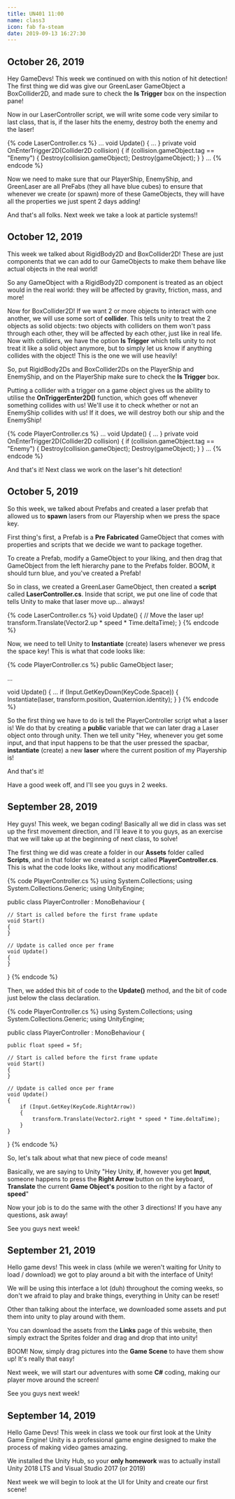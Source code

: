 ```yaml
---
title: UN401 11:00
name: class3
icon: fab fa-steam
date: 2019-09-13 16:27:30
---
```


## October 26, 2019

Hey GameDevs! This week we continued on with this notion of hit detection!
The first thing we did was give our GreenLaser GameObject a BoxCollider2D, and made sure to check the **Is Trigger** box on the inspection pane!

Now in our LaserController script, we will write some code very similar to last class, that is, if the laser hits the enemy, destroy both the enemy and the laser!

{% code LaserController.cs %}
...
void Update() 
{
  ...
}
private void OnEnterTrigger2D(Collider2D collision)
{
  if (collision.gameObject.tag == "Enemy")
  {
    Destroy(collision.gameObject);
    Destroy(gameObject);
  }
}
...
{% endcode %}

Now we need to make sure that our PlayerShip, EnemyShip, and GreenLaser are all PreFabs (they all have blue cubes) to ensure that whenever we create (or spawn) more of these GameObjects, they will have all the properties we just spent 2 days adding!

And that's all folks. Next week we take a look at particle systems!!

## October 12, 2019

This week we talked about RigidBody2D and BoxCollider2D! These are just components that we can add to our GameObjects to make them behave like actual objects in the real world!

So any GameObject with a RigidBody2D component is treated as an object would in the real world: they will be affected by gravity, friction, mass, and more!

Now for BoxCollider2D! If we want 2 or more objects to interact with one another, we will use some sort of **collider**. This tells unity to treat the 2 objects as solid objects: two objects with colliders on them won't pass through each other, they will be affected by each other, just like in real life.
Now with colliders, we have the option **Is Trigger** which tells unity to not treat it like a solid object anymore, but to simply let us know if anything collides with the object! This is the one we will use heavily!

So, put RigidBody2Ds and BoxCollider2Ds on the PlayerShip and EnemyShip, and on the PlayerShip make sure to check the **Is Trigger** box.

Putting a collider with a trigger on a game object gives us the ability to utilise the **OnTriggerEnter2D()** function, which goes off whenever something collides with us! We'll use it to check whether or not an EnemyShip collides with us! If it does, we will destroy both our ship and the EnemyShip!

{% code PlayerController.cs %}
...
void Update() 
{
  ...
}
private void OnEnterTrigger2D(Collider2D collision)
{
  if (collision.gameObject.tag == "Enemy")
  {
    Destroy(collision.gameObject);
    Destroy(gameObject);
  }
}
...
{% endcode %}

And that's it! Next class we work on the laser's hit detection!

## October 5, 2019

So this week, we talked about Prefabs and created a laser prefab that allowed us to **spawn** lasers from our Playership when we press the space key.

First thing's first, a Prefab is a **Pre Fabricated** GameObject that comes with properties and scripts that we decide we want to package together.

To create a Prefab, modify a GameObject to your liking, and then drag that GameObject from the left hierarchy pane to the Prefabs folder. BOOM, it should turn blue, and you've created a Prefab!

So in class, we created a GreenLaser GameObject, then created a **script** called **LaserController.cs**. Inside that script, we put one line of code that tells Unity to make that laser move up... always!

{% code LaserController.cs %}
void Update()
{
  // Move the laser up!
  transform.Translate(Vector2.up * speed * Time.deltaTime);
}
{% endcode %}

Now, we need to tell Unity to **Instantiate** (create) lasers whenever we press the space key! This is what that code looks like:

{% code PlayerController.cs %}
public GameObject laser;

...

void Update()
{
  ...
  if (Input.GetKeyDown(KeyCode.Space))
  {
    Instantiate(laser, transform.position, Quaternion.identity);
  }
}
{% endcode %}

So the first thing we have to do is tell the PlayerController script what a laser is! We do that by creating a **public** variable that we can later drag a Laser object onto through unity. Then we tell unity "Hey, whenever you get some input, and that input happens to be that the user pressed the spacbar, **instantiate** (create) a new **laser** where the current position of my Playership is!

And that's it!

Have a good week off, and I'll see you guys in 2 weeks.

## September 28, 2019

Hey guys! This week, we began coding! Basically all we did in class was set up the first movement direction, and I'll leave it to you guys, as an exercise that we will take up at the beginning of next class, to solve!

The first thing we did was create a folder in our **Assets** folder called **Scripts**, and in that folder we created a script called **PlayerController.cs**. This is what the code looks like, without any modifications!

{% code PlayerController.cs %}
using System.Collections;
using System.Collections.Generic;
using UnityEngine;

public class PlayerController : MonoBehaviour
{

    // Start is called before the first frame update
    void Start()
    {
    }

    // Update is called once per frame
    void Update()
    {
    }
}
{% endcode %}

Then, we added this bit of code to the **Update()** method, and the bit of code just below the class declaration.

{% code PlayerController.cs %}
using System.Collections;
using System.Collections.Generic;
using UnityEngine;

public class PlayerController : MonoBehaviour
{

    public float speed = 5f;

    // Start is called before the first frame update
    void Start()
    {
    }

    // Update is called once per frame
    void Update()
    {
        if (Input.GetKey(KeyCode.RightArrow))
        {
            transform.Translate(Vector2.right * speed * Time.deltaTime);
        }
    }
}
{% endcode %}

So, let's talk about what that new piece of code means!

Basically, we are saying to Unity "Hey Unity, **if**, however you get **Input**, someone happens to press the **Right Arrow** button on the keyboard, **Translate** the current **Game Object's** position to the right by a factor of **speed**"

Now your job is to do the same with the other 3 directions! If you have any questions, ask away!

See you guys next week!

## September 21, 2019

Hello game devs! This week in class (while we weren't waiting for Unity to load / download) we got to play around a bit with the interface of Unity!

We will be using this interface a lot (duh) throughout the coming weeks, so don't we afraid to play and brake things, everything in Unity can be reset!

Other than talking about the interface, we downloaded some assets and put them into unity to play around with them.

You can download the assets from the **Links** page of this website, then simply extract the Sprites folder and drag and drop that into unity!

BOOM! Now, simply drag pictures into the **Game Scene** to have them show up! It's really that easy!

Next week, we will start our adventures with some **C#** coding, making our player move around the screen!

See you guys next week!

## September 14, 2019

Hello Game Devs! This week in class we took our first look at the Unity Game Engine! Unity is a professional game engine designed to make the process of making video games amazing.

We installed the Unity Hub, so your **only homework** was to actually install Unity 2018 LTS and Visual Studio 2017 (or 2019)

Next week we will begin to look at the UI for Unity and create our first scene!